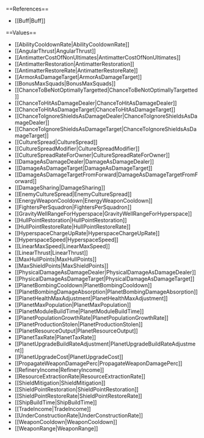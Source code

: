 ==References==
 * [[Buff|Buff]]

==Values==
 * [[AbilityCooldownRate|AbilityCooldownRate]]
 * [[AngularThrust|AngularThrust]]
 * [[AntimatterCostOfNonUltimates|AntimatterCostOfNonUltimates]]
 * [[AntimatterRestoration|AntimatterRestoration]]
 * [[AntimatterRestoreRate|AntimatterRestoreRate]]
 * [[ArmorAsDamageTarget|ArmorAsDamageTarget]]
 * [[BonusMaxSquads|BonusMaxSquads]]
 * [[ChanceToBeNotOptimallyTargetted|ChanceToBeNotOptimallyTargetted]]
 * [[ChanceToHitAsDamageDealer|ChanceToHitAsDamageDealer]]
 * [[ChanceToHitAsDamageTarget|ChanceToHitAsDamageTarget]]
 * [[ChanceToIgnoreShieldsAsDamageDealer|ChanceToIgnoreShieldsAsDamageDealer]]
 * [[ChanceToIgnoreShieldsAsDamageTarget|ChanceToIgnoreShieldsAsDamageTarget]]
 * [[CultureSpread|CultureSpread]]
 * [[CultureSpreadModifier|CultureSpreadModifier]]
 * [[CultureSpreadRateForOwner|CultureSpreadRateForOwner]]
 * [[DamageAsDamageDealer|DamageAsDamageDealer]]
 * [[DamageAsDamageTarget|DamageAsDamageTarget]]
 * [[DamageAsDamageTargetFromForward|DamageAsDamageTargetFromForward]]
 * [[DamageSharing|DamageSharing]]
 * [[EnemyCultureSpread|EnemyCultureSpread]]
 * [[EnergyWeaponCooldown|EnergyWeaponCooldown]]
 * [[FightersPerSquadron|FightersPerSquadron]]
 * [[GravityWellRangeForHyperspace|GravityWellRangeForHyperspace]]
 * [[HullPointRestoration|HullPointRestoration]]
 * [[HullPointRestoreRate|HullPointRestoreRate]]
 * [[HyperspaceChargeUpRate|HyperspaceChargeUpRate]]
 * [[HyperspaceSpeed|HyperspaceSpeed]]
 * [[LinearMaxSpeed|LinearMaxSpeed]]
 * [[LinearThrust|LinearThrust]]
 * [[MaxHullPoints|MaxHullPoints]]
 * [[MaxShieldPoints|MaxShieldPoints]]
 * [[PhysicalDamageAsDamageDealer|PhysicalDamageAsDamageDealer]]
 * [[PhysicalDamageAsDamageTarget|PhysicalDamageAsDamageTarget]]
 * [[PlanetBombingCooldown|PlanetBombingCooldown]]
 * [[PlanetBombingDamageAbsorption|PlanetBombingDamageAbsorption]]
 * [[PlanetHealthMaxAdjustment|PlanetHealthMaxAdjustment]]
 * [[PlanetMaxPopulation|PlanetMaxPopulation]]
 * [[PlanetModuleBuildTime|PlanetModuleBuildTime]]
 * [[PlanetPopulationGrowthRate|PlanetPopulationGrowthRate]]
 * [[PlanetProductionStolen|PlanetProductionStolen]]
 * [[PlanetResourceOutput|PlanetResourceOutput]]
 * [[PlanetTaxRate|PlanetTaxRate]]
 * [[PlanetUpgradeBuildRateAdjustment|PlanetUpgradeBuildRateAdjustment]]
 * [[PlanetUpgradeCost|PlanetUpgradeCost]]
 * [[PropagateWeaponDamagePerc|PropagateWeaponDamagePerc]]
 * [[RefineryIncome|RefineryIncome]]
 * [[ResourceExtractionRate|ResourceExtractionRate]]
 * [[ShieldMitigation|ShieldMitigation]]
 * [[ShieldPointRestoration|ShieldPointRestoration]]
 * [[ShieldPointRestoreRate|ShieldPointRestoreRate]]
 * [[ShipBuildTime|ShipBuildTime]]
 * [[TradeIncome|TradeIncome]]
 * [[UnderConstructionRate|UnderConstructionRate]]
 * [[WeaponCooldown|WeaponCooldown]]
 * [[WeaponRange|WeaponRange]]
